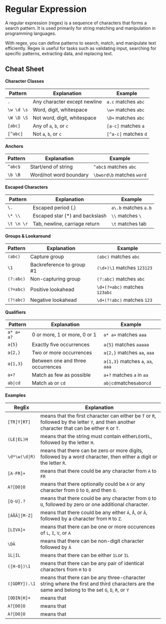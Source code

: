 # Regular Expression

A regular expression (regex) is a sequence of characters that forms a search pattern. It is used primarily for string matching and manipulation in programming languages.

With regex, you can define patterns to search, match, and manipulate text efficiently. Regex is useful for tasks such as validating input, searching for specific patterns, extracting data, and replacing text.

## Cheat Sheet

**Character Classes**

| Pattern    | Explanation                  | Example              |
| ---------- | ---------------------------- | -------------------- |
| `.`        | Any character except newline | `a.c` matches `abc`  |
| `\w \d \s` | Word, digit, whitespace      | `\w+` matches `abc`  |
| `\W \D \S` | Not word, digit, whitespace  | `\D+` matches `abc`  |
| `[abc]`    | Any of `a`, `b`, or `c`      | `[a-c]` matches `a`  |
| `[^abc]`   | Not `a`, `b`, or `c`         | `[^a-c]` matches `d` |

**Anchors**

| Pattern | Explanation            | Example                   |
| ------- | ---------------------- | ------------------------- |
| `^abc$` | Start/end of string    | `^abc$` matches `abc`     |
| `\b \B` | Word/not word boundary | `\bword\b` matches `word` |

**Escaped Characters**

| Pattern    | Explanation                     | Example              |
| ---------- | ------------------------------- | -------------------- |
| `\.`       | Escaped period (.)              | `a\.b` matches `a.b` |
| `\* \\`    | Escaped star (\*) and backslash | `\\` matches `\`     |
| `\t \n \r` | Tab, newline, carriage return   | `\t` matches tab     |

**Groups & Lookaround**

| Pattern   | Explanation               | Example                       |
| --------- | ------------------------- | ----------------------------- |
| `(abc)`   | Capture group             | `(abc)` matches `abc`         |
| `\1`      | Backreference to group #1 | `(\d+)\1` matches `123123`    |
| `(?:abc)` | Non-capturing group       | `(?:abc)` matches `abc`       |
| `(?=abc)` | Positive lookahead        | `\d+(?=abc)` matches `123abc` |
| `(?!abc)` | Negative lookahead        | `\d+(?!abc)` matches `123`    |

**Qualifiers**

| Pattern    | Explanation                       | Example                           |
| ---------- | --------------------------------- | --------------------------------- |
| `a* a+ a?` | 0 or more, 1 or more, 0 or 1      | `a* a+` matches `aaa`             |
| `a{5}`     | Exactly five occurrences          | `a{5}` matches `aaaaa`            |
| `a{2,}`    | Two or more occurrences           | `a{2,}` matches `aa`, `aaa`       |
| `a{1,3}`   | Between one and three occurrences | `a{1,3}` matches `a`, `aa`, `aaa` |
| `a+?`      | Match as few as possible          | `a+?` matches `a` in `aa`         |
| `ab\|cd`   | Match `ab` or `cd`                | `ab\|cd`matches`ab`or`cd`         |

**Examples**

| RegEx          | Explanation                                                                                                                                      |
| -------------- | ------------------------------------------------------------------------------------------------------------------------------------------------ |
| `[TR]Y[RT]`    | means that the first character can either be `T` or `R`, followed by the letter `Y`, and then another character that can be either `R` or `T`.   |
| `(LE\|EL)H`    | means that the string must contain either`LE`or`EL`, followed by the letter `H`.                                                                 |
| `\d*\w(\d\|R)` | means that there can be zero or more digits, followed by a word character, then either a digit or the letter `R`.                                |
| `[A-FR]+`      | means that there could be any character from `A` to `FR`                                                                                         |
| `A?[DO]O`      | means that there optionally could be `A` or any character from `D` to `O`, and then `O`.                                                         |
| `[Q-U].?`      | means that there could be any character from `Q` to `U`, followed by zero or one additional character.                                           |
| `[ÁÅÄ][M-Z]`   | means that there could be any either `Á`, `Å`, or `Ä`, followed by a character from `M` to `Z`.                                                  |
| `[LIVA]+`      | means that there can be one or more occurences of `L`, `I`, `V`, or `A`                                                                          |
| `\DÁ`          | means that there can be non-digit character followed by `Á`                                                                                      |
| `1L\|IL`       | means that there can be either `1L`or `IL`                                                                                                       |
| `([H-O])\1`    | means that there can be any pair of identical characters from `H` to `O`                                                                         |
| `([GDRY]).\1`  | means that there can be any three-character string where the first and third characters are the same and belong to the set `G`, `D`, `R`, or `Y` |
| `[ODIN\|H]+`   | means that                                                                                                                                       |
| `A?[DO]O`      | means that                                                                                                                                       |
| `A?[DO]O`      | means that                                                                                                                                       |

